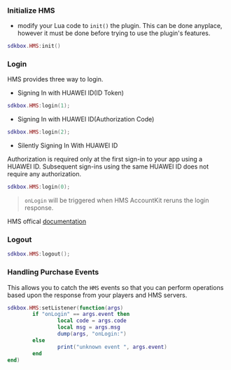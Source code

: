 ### Initialize HMS
* modify your Lua code to `init()` the plugin. This can be done anyplace, however it must be done before trying to use the plugin's features.
```lua
sdkbox.HMS:init()
```

### Login

HMS provides three way to login.

* Signing In with HUAWEI ID(ID Token)

```lua
sdkbox.HMS:login(1);
```

* Signing In with HUAWEI ID(Authorization Code)

```lua
sdkbox.HMS:login(2);
```

* Silently Signing In With HUAWEI ID

Authorization is required only at the first sign-in to your app using a HUAWEI ID. Subsequent sign-ins using the same HUAWEI ID does not require any authorization.

```lua
sdkbox.HMS:login(0);
```

> `onLogin` will be triggered when HMS AccountKit reruns the login response.

HMS offical [documentation](https://developer.huawei.com/consumer/en/doc/development/HMS-Guides/account-guide-v4)

### Logout

```lua
sdkbox.HMS:logout();
```

### Handling Purchase Events
This allows you to catch the `HMS` events so that you can perform operations based upon the response from your players and HMS servers.
```lua
sdkbox.HMS:setListener(function(args)
        if "onLogin" == args.event then
                local code = args.code
                local msg = args.msg
                dump(args, "onLogin:")
        else
                print("unknown event ", args.event)
        end
end)
```
